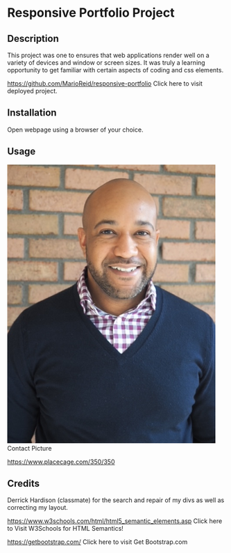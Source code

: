 # Responsive Portfolio Project

## Description
This project was one to ensures that web applications render well on a variety of devices and window or screen sizes. It was truly a learning opportunity to get familiar with certain aspects of coding and css elements.

 https://github.com/MarioReid/responsive-portfolio  Click here to visit deployed project. 

## Installation

Open webpage using a browser of your choice.

## Usage

![My image](./Assets/Images/pic2.jpg) Contact Picture

https://www.placecage.com/350/350

## Credits

Derrick Hardison (classmate) for the search and repair of my divs as well as correcting my layout.

https://www.w3schools.com/html/html5_semantic_elements.asp Click here to Visit W3Schools for HTML Semantics!

https://getbootstrap.com/ Click here to visit Get Bootstrap.com
